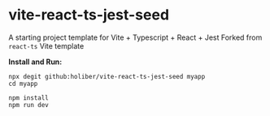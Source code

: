 # vite-react-ts-jest-seed

A starting project template for Vite + Typescript + React + Jest
Forked from `react-ts` Vite template

**Install and Run:**
````
npx degit github:holiber/vite-react-ts-jest-seed myapp
cd myapp

npm install
npm run dev
````


